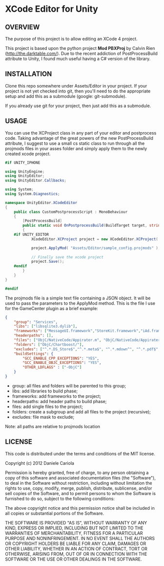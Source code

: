 # XCode Editor for Unity

## OVERVIEW

The purpose of this project is to allow editing an XCode 4 project.

This project is based upon the python project **Mod PBXProj** by Calvin Rien (http://the.darktable.com/). Due to the recent addiction of PostProcessBuild attribute to Unity, I found much useful having a C# version of the library.


## INSTALLATION

Clone this repo somewhere under Assets/Editor in your project. If your project is not yet checked into git, then you'll need to do the appropriate setup and add this as a submodule (google: git-submodule).

If you already use git for your project, then just add this as a submodule.


## USAGE

You can use the XCProject class in any part of your editor and postprocess code. Taking advantage of the great powers of the new PostProcessBuild attribute, I suggest to use a small cs static class to run through all the projmods files in your asses folder and simply apply them to the newly created xcode project.

```cs
#if UNITY_IPHONE

using UnityEngine;
using UnityEditor;
using UnityEditor.Callbacks;

using System;
using System.Diagnostics;

namespace UnityEditor.XCodeEditor
{
	public class CustomPostprocessScript : MonoBehaviour
	{
		[PostProcessBuild]
		public static void OnPostprocessBuild(BuildTarget target, string pathToBuildProject)
		{ 
	#if UNITY_EDITOR
			XCodeEditor.XCProject project = new XCodeEditor.XCProject( pathToBuildProject );

			project.ApplyMod( "Assets/Editor/sample_config.projmods" );
			
			// Finally save the xcode project
			project.Save();
	#endif
		}
	}
}

#endif

```

The projmods file is a simple text file containing a JSON object. It will be used to pass the parameters to the ApplyMod method. This is the file I use for the GameCenter plugin as a brief example:

```json
{
    "group": "Services",
    "libs": ["libsqlite3.dylib"],
    "frameworks": ["MessageUI.framework","StoreKit.framework","iAd.framework","CoreData.framework","SystemConfiguration.framework","Social.framework:","Security.framework:","Accounts.framework:","AdSupport.framework:"],
    "headerpaths": [],                    
    "files": ["ObjC/NativeCode/Appirater.m", "ObjC/NativeCode/Appirater.h"],
    "folders": ["ObjC/Chartboost/"],
    "excludes": ["^.*.DS_Store$","^.*.meta$", "^.*.mdown^", "^.*.pdf$", "^.*.svn$"],
    "buildSettings": { 
    	"GCC_ENABLE_CPP_EXCEPTIONS": "YES",
    	"GCC_ENABLE_OBJC_EXCEPTIONS": "YES",
    	"OTHER_LDFLAGS" : ["-ObjC"]
    }
}
```

- group: all files and folders will be parented to this group;
- libs: add libraries to build phase;
- frameworks: add frameworks to the project;
- headerpaths: add header paths to build phase;
- files: add single files to the project;
- folders: create a subgroup and add all files to the project (recursive);
- excludes: file mask to exclude;

Note: all paths are relative to projmods location


## LICENSE

This code is distributed under the terms and conditions of the MIT license.

Copyright (c) 2012 Daniele Cariola

Permission is hereby granted, free of charge, to any person obtaining a copy of this software and associated documentation files (the "Software"), to deal in the Software without restriction, including without limitation the rights to use, copy, modify, merge, publish, distribute, sublicense, and/or sell copies of the Software, and to permit persons to whom the Software is furnished to do so, subject to the following conditions:

The above copyright notice and this permission notice shall be included in all copies or substantial portions of the Software.

THE SOFTWARE IS PROVIDED "AS IS", WITHOUT WARRANTY OF ANY KIND, EXPRESS OR IMPLIED, INCLUDING BUT NOT LIMITED TO THE WARRANTIES OF MERCHANTABILITY, FITNESS FOR A PARTICULAR PURPOSE AND NONINFRINGEMENT. IN NO EVENT SHALL THE AUTHORS OR COPYRIGHT HOLDERS BE LIABLE FOR ANY CLAIM, DAMAGES OR OTHER LIABILITY, WHETHER IN AN ACTION OF CONTRACT, TORT OR OTHERWISE, ARISING FROM, OUT OF OR IN CONNECTION WITH THE SOFTWARE OR THE USE OR OTHER DEALINGS IN THE SOFTWARE.
